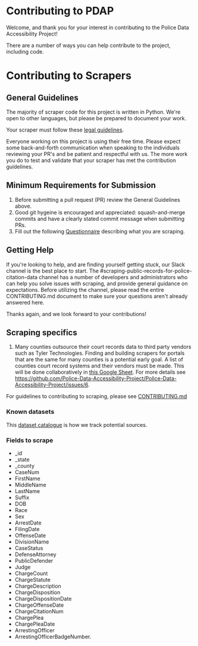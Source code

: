 # Contributing to PDAP

Welcome, and thank you for your interest in contributing to the Police Data Accessibility Project!

There are a number of ways you can help contribute to the project, including code. 

# Contributing to Scrapers

## General Guidelines

The majority of scraper code for this project is written in Python. We're open to other languages, but please be prepared to document your work.

Your scraper must follow these [legal guidelines](https://docs.google.com/document/d/1gjnH0S18iBI20K1pfs4M3wuMqcLE_ZSgt71ITUY2Fbk/edit).

Everyone working on this project is using their free time. Please expect some back-and-forth communication when speaking to the individuals reviewing your PR's and be patient and respectful with us. The more work you do to test and validate that your scraper has met the contribution guidelines.

## Minimum Requirements for Submission

1. Before submitting a pull request (PR) review the General Guidelines above.
2. Good git hygeine is encouraged and appreciated: squash-and-merge commits and have a clearly stated commit message when submitting PRs.
3. Fill out the following [Questionnaire](https://forms.gle/QhBwwSpqq3pb3igt8) describing what you are scraping.

## Getting Help

If you're looking to help, and are finding yourself getting stuck, our Slack channel is the best place to start. The #scraping-public-records-for-police-citation-data channel has a number of developers and administrators who can help you solve issues with scraping, and provide general guidance on expectations. Before utilizing the channel, please read the entire CONTRIBUTING.md document to make sure your questions aren't already answered here.

Thanks again, and we look forward to your contributions!

## Scraping specifics

1. Many counties outsource their court records data to third party vendors such as Tyler Technologies. Finding and building scrapers for portals that are the same for many counties is a potential early goal. A list of counties court record systems and their vendors must be made. This will be done collaboratively in [this Google Sheet](https://docs.google.com/spreadsheets/d/1nD4LnjU1b1b9RgQNcn6op-Oj3ZQVcgz-2bUgEU5RVXA/edit). For more details see https://github.com/Police-Data-Accessibility-Project/Police-Data-Accessibility-Project/issues/6.

For guidelines to contributing to scraping, please see [CONTRIBUTING.md](CONTRIBUTING.md)

### Known datasets

This [dataset catalogue](https://drive.google.com/drive/folders/1G4L1PgaexT1B78So5MoS95hIwcB4DbAR?usp=sharing) is how we track potential sources.

### Fields to scrape

* _id
* _state
* _county
* CaseNum
* FirstName
* MiddleName
* LastName
* Suffix
* DOB
* Race
* Sex
* ArrestDate
* FilingDate
* OffenseDate
* DivisionName
* CaseStatus
* DefenseAttorney
* PublicDefender
* Judge
* ChargeCount
* ChargeStatute
* ChargeDescription
* ChargeDisposition
* ChargeDispositionDate
* ChargeOffenseDate
* ChargeCitationNum
* ChargePlea
* ChargePleaDate
* ArrestingOfficer
* ArrestingOfficerBadgeNumber.
